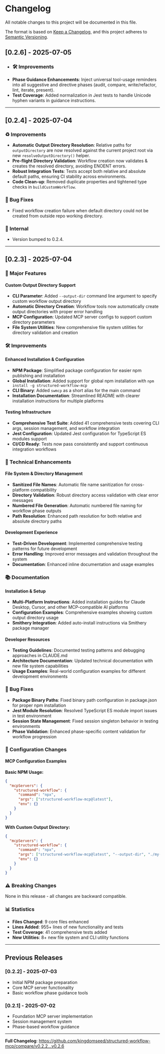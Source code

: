 # Changelog

All notable changes to this project will be documented in this file.

The format is based on [Keep a Changelog](https://keepachangelog.com/en/1.0.0/),
and this project adheres to [Semantic Versioning](https://semver.org/spec/v2.0.0.html).

## [0.2.6] - 2025-07-05

- ### 🛠️ Improvements
- **Phase Guidance Enhancements**: Inject universal tool-usage reminders into all suggestive and directive phases (audit, compare, write/refactor, lint, iterate, present).
- **Test Coverage**: Added normalization in Jest tests to handle Unicode hyphen variants in guidance instructions.

---

## [0.2.4] - 2025-07-04

### ♻️ Improvements
- **Automatic Output Directory Resolution**: Relative paths for `outputDirectory` are now resolved against the current project root via new `resolveOutputDirectory()` helper.
- **Pre-flight Directory Validation**: Workflow creation now validates & creates the resolved directory, avoiding ENOENT errors.
- **Robust Integration Tests**: Tests accept both relative and absolute default paths, ensuring CI stability across environments.
- **Code Clean-up**: Removed duplicate properties and tightened type checks in `buildCustomWorkflow`.

### 🐛 Bug Fixes
- Fixed workflow creation failure when default directory could not be created from outside repo working directory.

### 🔧 Internal
- Version bumped to 0.2.4.

---

## [0.2.3] - 2025-07-04

### 🚀 Major Features

#### Custom Output Directory Support
- **CLI Parameter**: Added `--output-dir` command line argument to specify custom workflow output directory
- **Automatic Directory Creation**: Workflow tools now automatically create output directories with proper error handling
- **MCP Configuration**: Updated MCP server configs to support custom directory parameters
- **File System Utilities**: New comprehensive file system utilities for directory validation and creation

### 🛠️ Improvements

#### Enhanced Installation & Configuration
- **NPM Package**: Simplified package configuration for easier npm publishing and installation
- **Global Installation**: Added support for global npm installation with `npm install -g structured-workflow-mcp`
- **CLI Binary**: Added `swmcp` as a short alias for the main command
- **Installation Documentation**: Streamlined README with clearer installation instructions for multiple platforms

#### Testing Infrastructure  
- **Comprehensive Test Suite**: Added 41 comprehensive tests covering CLI args, session management, and workflow integration
- **Jest Configuration**: Updated Jest configuration for TypeScript ES modules support
- **CI/CD Ready**: Tests now pass consistently and support continuous integration workflows

### 🔧 Technical Enhancements

#### File System & Directory Management
- **Sanitized File Names**: Automatic file name sanitization for cross-platform compatibility
- **Directory Validation**: Robust directory access validation with clear error messages
- **Numbered File Generation**: Automatic numbered file naming for workflow phase outputs
- **Path Resolution**: Enhanced path resolution for both relative and absolute directory paths

#### Development Experience
- **Test-Driven Development**: Implemented comprehensive testing patterns for future development
- **Error Handling**: Improved error messages and validation throughout the system
- **Documentation**: Enhanced inline documentation and usage examples

### 📚 Documentation

#### Installation & Setup
- **Multi-Platform Instructions**: Added installation guides for Claude Desktop, Cursor, and other MCP-compatible AI platforms
- **Configuration Examples**: Comprehensive examples showing custom output directory usage
- **Smithery Integration**: Added auto-install instructions via Smithery package manager

#### Developer Resources
- **Testing Guidelines**: Documented testing patterns and debugging approaches in CLAUDE.md
- **Architecture Documentation**: Updated technical documentation with new file system capabilities
- **Usage Examples**: Real-world configuration examples for different development environments

### 🐛 Bug Fixes

- **Package Binary Paths**: Fixed binary path configuration in package.json for proper npm installation
- **Jest Module Resolution**: Resolved TypeScript ES module import issues in test environment
- **Session State Management**: Fixed session singleton behavior in testing environments
- **Phase Validation**: Enhanced phase-specific content validation for workflow progression

### 🔄 Configuration Changes

#### MCP Configuration Examples
**Basic NPM Usage:**
```json
{
  "mcpServers": {
    "structured-workflow": {
      "command": "npx",
      "args": ["structured-workflow-mcp@latest"],
      "env": {}
    }
  }
}
```

**With Custom Output Directory:**
```json
{
  "mcpServers": {
    "structured-workflow": {
      "command": "npx", 
      "args": ["structured-workflow-mcp@latest", "--output-dir", "./my-workflows"],
      "env": {}
    }
  }
}
```

### ⚠️ Breaking Changes

None in this release - all changes are backward compatible.

### 📊 Statistics

- **Files Changed**: 9 core files enhanced
- **Lines Added**: 955+ lines of new functionality and tests
- **Test Coverage**: 41 comprehensive tests added
- **New Utilities**: 8+ new file system and CLI utility functions

---

## Previous Releases

### [0.2.2] - 2025-07-03

- Initial NPM package preparation
- Core MCP server functionality
- Basic workflow phase guidance tools

### [0.2.1] - 2025-07-02

- Foundation MCP server implementation
- Session management system
- Phase-based workflow guidance

---

**Full Changelog**: https://github.com/kingdomseed/structured-workflow-mcp/compare/v0.2.2...v0.2.6

